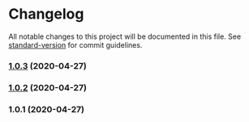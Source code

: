 # Changelog

All notable changes to this project will be documented in this file. See [standard-version](https://github.com/conventional-changelog/standard-version) for commit guidelines.

### [1.0.3](https://github.com/mamal72/eyval/compare/v1.0.2...v1.0.3) (2020-04-27)

### [1.0.2](https://github.com/mamal72/eyval/compare/v1.0.1...v1.0.2) (2020-04-27)

### 1.0.1 (2020-04-27)
